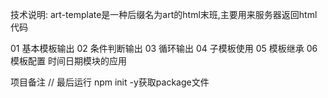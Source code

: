 技术说明:
       art-template是一种后缀名为art的html末班,主要用来服务器返回html代码


01   基本模板输出
02   条件判断输出
03   循环输出
04   子模板使用
05   模板继承
06   模板配置    时间日期模块的应用






项目备注
   // 最后运行 npm init -y获取package文件